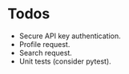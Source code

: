 Todos
=====

* Secure API key authentication.
* Profile request.
* Search request.
* Unit tests (consider pytest).
